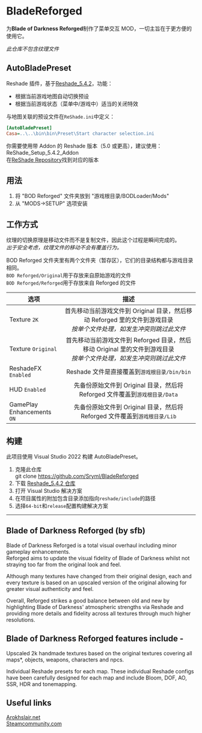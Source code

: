 # BladeReforged

为**Blade of Darkness Reforged**制作了菜单交互 MOD，一切主旨在于更方便的使用它。

_此仓库不包含纹理文件_

## AutoBladePreset

Reshade 插件，基于[Reshade_5.4.2](https://github.com/crosire/reshade/tree/v5.4.2)，功能：

- 根据当前游戏地图自动切换预设
- 根据当前游戏状态（菜单中/游戏中）适当的关闭特效

与地图关联的预设文件在`ReShade.ini`中定义：

```ini
[AutoBladePreset]
Casa=..\..\bin\bin\Preset\Start character selection.ini
```

你需要使用带 Addon 的 Reshade 版本（5.0 或更高），建议使用：ReShade_Setup_5.4.2_Addon\
在[ReShade Repository](https://reshade.me/forum/general-discussion/294-reshade-repository-new-host)找到对应的版本

## 用法

1. 将 "BOD Reforged" 文件夹放到 "游戏根目录/BODLoader/Mods"
2. 从 "MODS->SETUP" 选项安装

## 工作方式

纹理的切换原理是移动文件而不是复制文件，因此这个过程是瞬间完成的。\
_出于安全考虑，纹理文件的移动不会有覆盖行为。_

BOD Reforged 文件夹里有两个文件夹（暂存区），它们的目录结构都与游戏目录相同。\
`BOD Reforged/Original`用于存放来自原始游戏的文件\
`BOD Reforged/Reforged`用于存放来自 Reforged 的文件

| 选项                          |                                                          描述                                                          |
| ----------------------------- | :--------------------------------------------------------------------------------------------------------------------: |
| Texture `2K`                  | 首先移动当前游戏文件到 Original 目录，然后移动 Reforged 里的文件到游戏目录<br>_按单个文件处理，如发生冲突则跳过此文件_ |
| Texture `Original`            | 首先移动当前游戏文件到 Reforged 目录，然后移动 Original 里的文件到游戏目录<br>_按单个文件处理，如发生冲突则跳过此文件_ |
| ReshadeFX `Enabled`           |                                      Reshade 文件是直接覆盖到`游戏根目录/bin/bin`                                      |
| HUD `Enabled`                 |                      先备份原始文件到 Original 目录，然后将 Reforged 文件覆盖到`游戏根目录/Data`                       |
| GamePlay<br>Enhancements `ON` |                       先备份原始文件到 Original 目录，然后将 Reforged 文件覆盖到`游戏根目录/Lib`                       |

## 构建

此项目使用 Visual Studio 2022 构建 AutoBladePreset。

1. 克隆此仓库\
   git clone https://github.com/Sryml/BladeReforged
2. 下载 [Reshade_5.4.2 仓库](https://github.com/crosire/reshade/archive/refs/tags/v5.4.2.zip)
3. 打开 Visual Studio 解决方案
4. 在项目属性的附加包含目录添加指向`reshade/include`的路径
5. 选择`64-bit`和`release`配置构建解决方案

<hr>

## Blade of Darkness Reforged (by sfb)

Blade of Darkness Reforged is a total visual overhaul including minor gameplay enhancements.\
Reforged aims to update the visual fidelity of Blade of Darkness whilst not straying too far from the original look and feel.

Although many textures have changed from their original design, each and every texture is based on an upscaled version of the original allowing for greater visual authenticity and feel.

Overall, Reforged strikes a good balance between old and new by highlighting Blade of Darkness' atmospheric strengths via Reshade and providing more details and fidelity across all textures through much higher resolutions.

## Blade of Darkness Reforged features include -

Upscaled 2k handmade textures based on the original textures covering all maps\*, objects, weapons, characters and npcs.

Individual Reshade presets for each map. These individual Reshade configs have been carefully designed for each map and include Bloom, DOF, AO, SSR, HDR and tonemapping.

## Useful links

[Arokhslair.net](https://www.arokhslair.net/wp/)\
[Steamcommunity.com](https://steamcommunity.com/app/1710170/discussions/)
